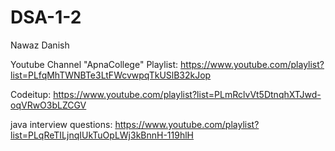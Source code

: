 # DSA-1-2
Nawaz Danish

Youtube Channel "ApnaCollege" Playlist:
https://www.youtube.com/playlist?list=PLfqMhTWNBTe3LtFWcvwpqTkUSlB32kJop

Codeitup:
https://www.youtube.com/playlist?list=PLmRclvVt5DtnqhXTJwd-oqVRwO3bLZCGV

java interview questions:
https://www.youtube.com/playlist?list=PLqReTILjnqIUkTuOpLWj3kBnnH-119hlH